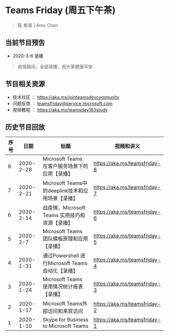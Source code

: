# Teams Friday (周五下午茶)
> 陈 希章 | Ares Chen

## 当前节目预告

+ 2020-3-6 录播 
> 疫情期间，全部录播，祝大家健康平安

## 节目相关资源

+ 技术社区 ： <https://aka.ms/jointeamsdevcommunity>
+ 问题反馈 ： <teamsfriday@service.microsoft.com>
+ 视频教程 ： <https://aka.ms/teamsdev163study>

## 历史节目回放

|序号|日期|标题|视频和讲义|
|---|---|---|---|
|8|2020-2-28|Microsoft Teams 在客户服务场景下的应用【录播】|<https://aka.ms/teamsfriday-8>|
|7|2020-2-21|Microsoft Teams中的deeplink技术和应用场景【录播】|<https://aka.ms/teamsfriday-7>|
|6|2020-2-14|战疫情，Microsoft Teams 实用技巧和资源【录播】|<https://aka.ms/teamsfriday-6>|
|5|2020-2-7|Microsoft Teams 团队模板原理和应用【录播】|<https://aka.ms/teamsfriday-5>|
|4|2020-1-31|通过Powershell 进行Microsoft Teams自动化【录播】|<https://aka.ms/teamsfriday-4>|
|3|2020-1-24|Microsoft Teams 使用情况统计报表【录播】|<https://aka.ms/teamsfriday-3>|
|2|2020-1-17|Microsoft Teams外部访问和来宾访问|<https://aka.ms/teamsfriday-2>|
|1|2020-1-10|Skype for Business to Microsoft Teams|<https://aka.ms/teamsfriday-1>|

